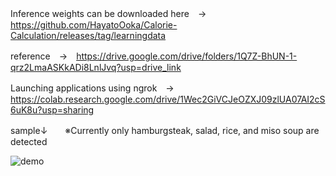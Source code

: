 Inference weights can be downloaded here　→　https://github.com/HayatoOoka/Calorie-Calculation/releases/tag/learningdata

reference　→　https://drive.google.com/drive/folders/1Q7Z-BhUN-1-qrz2LmaASKkADi8LnlJvq?usp=drive_link

Launching applications using ngrok　→　https://colab.research.google.com/drive/1Wec2GiVCJeOZXJ09zlUA07AI2cS6uK8u?usp=sharing

sample↓　　※Currently only hamburgsteak, salad, rice, and miso soup are detected



![demo](https://github.com/HayatoOoka/Calorie-Calculation/assets/140486277/ebaee77d-da2c-4780-9d7f-dee4cef74c01)
